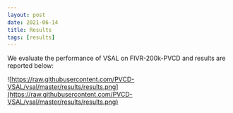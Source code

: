 ```yaml
---
layout: post
date: 2021-06-14
title: Results
tags: [results]
---
```


We evaluate the performance of VSAL on FIVR-200k-PVCD and results are reported below:

![https://raw.githubusercontent.com/PVCD-VSAL/vsal/master/results/results.png](https://raw.githubusercontent.com/PVCD-VSAL/vsal/master/results/results.png)
